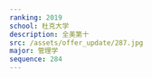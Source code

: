 ```yaml
---
ranking: 2019
school: 杜克大学
description: 全美第十
src: /assets/offer_update/287.jpg
major: 管理学
sequence: 284
---
```

